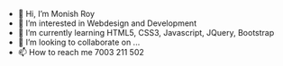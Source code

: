 - 👋 Hi, I’m Monish Roy
- 👀 I’m interested in Webdesign and Development
- 🌱 I’m currently learning HTML5, CSS3, Javascript, JQuery, Bootstrap
- 💞️ I’m looking to collaborate on ...
- 📫 How to reach me 7003 211 502

<!---
monishlca2022/monishlca2022 is a ✨ special ✨ repository because its `README.md` (this file) appears on your GitHub profile.
You can click the Preview link to take a look at your changes.
--->
